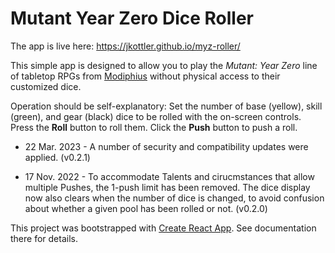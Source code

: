 # Mutant Year Zero Dice Roller

The app is live here: https://jkottler.github.io/myz-roller/

This simple app is designed to allow you to play the _Mutant: Year Zero_ line of tabletop RPGs from [Modiphius](https://www.modiphius.com/mutant.html) without physical access to their customized dice.

Operation should be self-explanatory: Set the number of base (yellow), skill (green), and gear (black) dice to be rolled with the on-screen controls. Press the **Roll** button to roll them. Click the **Push** button to push a roll.

* 22 Mar. 2023 - A number of security and compatibility updates were applied. (v0.2.1)

* 17 Nov. 2022 - To accommodate Talents and cirucmstances that allow multiple Pushes, the 1-push limit has been removed. The dice display now also clears when the number of dice is changed, to avoid confusion about whether a given pool has been rolled or not. (v0.2.0)

This project was bootstrapped with [Create React App](https://github.com/facebookincubator/create-react-app). See documentation there for details.
